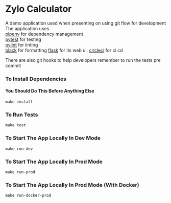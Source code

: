 # Zylo Calculator  
A demo application used when presenting on using git flow for development  
The application uses  
[pipenv](https://pipenv.readthedocs.io/en/latest/) for dependency management  
[pytest](https://docs.pytest.org/en/latest/) for testing  
[pylint](https://www.pylint.org/) for linting  
[black](https://black.readthedocs.io/en/stable/) for formatting
[flask](http://flask.pocoo.org/) for its web ui.
[circleci](https://circleci.com/) for ci cd  

There are also git hooks to help developers remember to run the tests pre commit  

### To Install Dependencies  
#### You Should Do This Before Anything Else
`make install`  

### To Run Tests  
`make test`  

### To Start The App Locally In Dev Mode   
`make run-dev`  

### To Start The App Locally In Prod Mode  
`make run-prod`  

### To Start The App Locally In Prod Mode (With Docker)  
`make run-docker-prod`  
